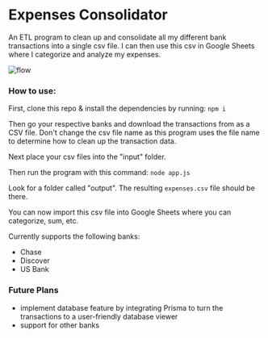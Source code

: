 # Expenses Consolidator
An ETL program to clean up and consolidate all my different bank transactions into a single csv file. I can then use this csv in Google Sheets where I categorize and analyze my expenses. 

![flow](https://user-images.githubusercontent.com/54592360/232820984-41f6676b-a3cc-4c13-97fb-f0322c5e357f.png)


### How to use:
First, clone this repo & install the dependencies by running:
`npm i`

Then go your respective banks and download the transactions from as a CSV file. Don't change the csv file name as this program uses the file name to determine how to clean up the transaction data.

Next place your csv files into the "input" folder.

Then run the program with this command:
`node app.js`

Look for a folder called "output". The resulting `expenses.csv` file should be there.

You can now import this csv file into Google Sheets where you can categorize, sum, etc.  

Currently supports the following banks:
- Chase
- Discover
- US Bank

### Future Plans
- implement database feature by integrating Prisma to turn the transactions to a user-friendly database viewer
- support for other banks

